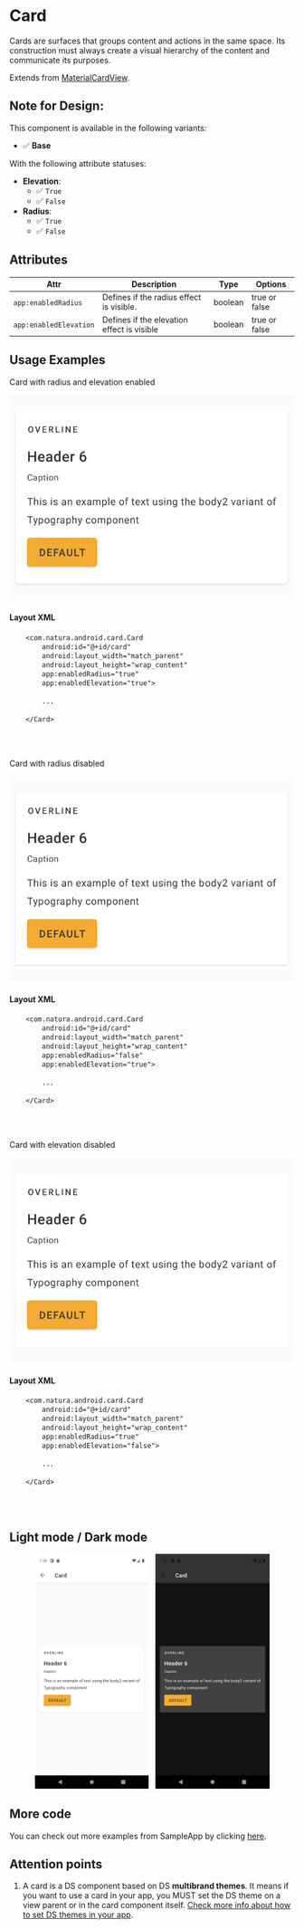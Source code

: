 # Card
Cards are surfaces that groups content and actions in the same space. Its construction must always create a visual hierarchy of the content and communicate its purposes.

Extends from [MaterialCardView](https://developer.android.com/reference/com/google/android/material/card/MaterialCardView).

## Note for Design:

This component is available in the following variants:

- ✅ **Base**

With the following attribute statuses:

- **Elevation**:
  - ✅ `True`
  - ✅ `False`
- **Radius**:
  - ✅ `True`
  - ✅ `False`

## Attributes
| Attr | Description | Type | Options |
| - | --- | --- | --- |
|`app:enabledRadius`|  Defines if the radius effect is visible.| boolean | true or false <br> |
|`app:enabledElevation`| Defines if the elevation effect is visible| boolean | true or false <br> |

## Usage Examples
Card with radius and elevation enabled

![Card](./images/card_allEnabled.png)

#### Layout XML

```android
    <com.natura.android.card.Card
        android:id="@+id/card"
        android:layout_width="match_parent"
        android:layout_height="wrap_content"
        app:enabledRadius="true"
        app:enabledElevation="true">

        ...

    </Card>
```

<br><br>

Card with radius disabled

![Card](./images/card_radiusDisabled.png)

#### Layout XML

```android
    <com.natura.android.card.Card
        android:id="@+id/card"
        android:layout_width="match_parent"
        android:layout_height="wrap_content"
        app:enabledRadius="false"
        app:enabledElevation="true">

        ...

    </Card>
```

<br><br>

Card with elevation disabled

![Card](./images/card_elevationDisabled.png)

#### Layout XML

```android
    <com.natura.android.card.Card
        android:id="@+id/card"
        android:layout_width="match_parent"
        android:layout_height="wrap_content"
        app:enabledRadius="true"
        app:enabledElevation="false">

        ...

    </Card>
```

<br><br>

## Light mode / Dark mode

<p align="center">
  <img alt="Card Light" src="./images/card_lightMode.png" width="40%"> 
&nbsp;
  <img alt="Card Dark" src="./images/card_darkMode.png" width="40%">
</p>

## More code
You can check out more examples from SampleApp by clicking [here](../sample/src/main/res/layout/activity_card.xml).

## Attention points

1. A card is a DS component based on DS **multibrand themes**. It means if you want to use a card in your app, you MUST set the DS theme on a view parent or in the card component itself. [Check more info about how to set DS themes in your app](getting-started.md).






